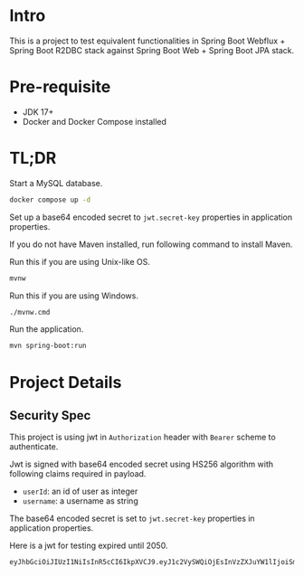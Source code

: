 # Intro

This is a project to test equivalent functionalities in Spring Boot Webflux + Spring Boot R2DBC stack against Spring Boot Web + Spring Boot JPA stack.

# Pre-requisite

- JDK 17+
- Docker and Docker Compose installed

# TL;DR

Start a MySQL database.

```bash
docker compose up -d
```

Set up a base64 encoded secret to `jwt.secret-key` properties in application properties.

If you do not have Maven installed, run following command to install Maven.

Run this if you are using Unix-like OS.

```bash
mvnw
```

Run this if you are using Windows.

```cmd
./mvnw.cmd
```

Run the application.

```bash
mvn spring-boot:run
```

# Project Details

## Security Spec

This project is using jwt in `Authorization` header with `Bearer` scheme to authenticate.

Jwt is signed with base64 encoded secret using HS256 algorithm with following claims required in payload.

- `userId`: an id of user as integer
- `username`: a username as string

The base64 encoded secret is set to `jwt.secret-key` properties in application properties.

Here is a jwt for testing expired until 2050.

```plaintext
eyJhbGciOiJIUzI1NiIsInR5cCI6IkpXVCJ9.eyJ1c2VySWQiOjEsInVzZXJuYW1lIjoiSm9obiBEb2UiLCJpYXQiOjE1MTYyMzkwMjJ9.NCNUXdkc0uYwC0RzNWkMqBmzLkum8R617Q7IME3lmUo
```
